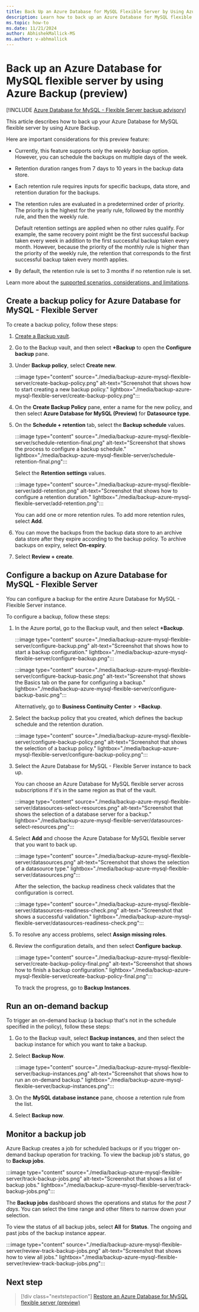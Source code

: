 ```yaml
---
title: Back Up an Azure Database for MySQL Flexible Server by Using Azure Backup
description: Learn how to back up an Azure Database for MySQL flexible server.
ms.topic: how-to
ms.date: 11/21/2024
author: AbhishekMallick-MS
ms.author: v-abhmallick
---
```


# Back up an Azure Database for MySQL flexible server by using Azure Backup (preview)

[!INCLUDE [Azure Database for MySQL - Flexible Server backup advisory](../../includes/backup-mysql-flexible-server-advisory.md)]

This article describes how to back up your Azure Database for MySQL flexible server by using Azure Backup.

Here are important considerations for this preview feature:

- Currently, this feature supports only the *weekly backup* option. However, you can schedule the backups on multiple days of the week.

- Retention duration ranges from 7 days to 10 years in the backup data store.

- Each retention rule requires inputs for specific backups, data store, and retention duration for the backups.

- The retention rules are evaluated in a predetermined order of priority. The priority is the highest for the yearly rule, followed by the monthly rule, and then the weekly rule.

  Default retention settings are applied when no other rules qualify. For example, the same recovery point might be the first successful backup taken every week in addition to the first successful backup taken every month. However, because the priority of the monthly rule is higher than the priority of the weekly rule, the retention that corresponds to the first successful backup taken every month applies.

- By default, the retention rule is set to 3 months if no retention rule is set.
  
Learn more about the [supported scenarios, considerations, and limitations](backup-azure-mysql-flexible-server-support-matrix.md).

## Create a backup policy for Azure Database for MySQL - Flexible Server

To create a backup policy, follow these steps:

1. [Create a Backup vault](create-manage-backup-vault.md#create-a-backup-vault).

2. Go to the Backup vault, and then select **+Backup** to open the **Configure backup** pane.

3. Under **Backup policy**, select **Create new**.

   :::image type="content" source="./media/backup-azure-mysql-flexible-server/create-backup-policy.png" alt-text="Screenshot that shows how to start creating a new backup policy." lightbox="./media/backup-azure-mysql-flexible-server/create-backup-policy.png":::

4. On the **Create Backup Policy** pane, enter a name for the new policy, and then select **Azure Database for MySQL (Preview)** for **Datasource type**.

5. On the **Schedule + retention** tab, select the **Backup schedule** values.

   :::image type="content" source="./media/backup-azure-mysql-flexible-server/schedule-retention-final.png" alt-text="Screenshot that shows the process to configure a backup schedule." lightbox="./media/backup-azure-mysql-flexible-server/schedule-retention-final.png":::

   Select the **Retention settings** values.

   :::image type="content" source="./media/backup-azure-mysql-flexible-server/add-retention.png" alt-text="Screenshot that shows how to configure a retention duration." lightbox="./media/backup-azure-mysql-flexible-server/add-retention.png":::

   You can add one or more retention rules. To add more retention rules, select **Add**.

6. You can move the backups from the backup data store to an archive data store after they expire according to the backup policy. To archive backups on expiry, select **On-expiry**.

7. Select **Review + create**.

## Configure a backup on Azure Database for MySQL - Flexible Server

You can configure a backup for the entire Azure Database for MySQL - Flexible Server instance.

To configure a backup, follow these steps:

1. In the Azure portal, go to the Backup vault, and then select **+Backup**.

   :::image type="content" source="./media/backup-azure-mysql-flexible-server/configure-backup.png" alt-text="Screenshot that shows how to start a backup configuration." lightbox="./media/backup-azure-mysql-flexible-server/configure-backup.png":::

   :::image type="content" source="./media/backup-azure-mysql-flexible-server/configure-backup-basic.png" alt-text="Screenshot that shows the Basics tab on the pane for configuring a backup." lightbox="./media/backup-azure-mysql-flexible-server/configure-backup-basic.png":::

   Alternatively, go to **Business Continuity Center** >  **+Backup**.

2. Select the backup policy that you created, which defines the backup schedule and the retention duration.

   :::image type="content" source="./media/backup-azure-mysql-flexible-server/configure-backup-policy.png" alt-text="Screenshot that shows the selection of a backup policy." lightbox="./media/backup-azure-mysql-flexible-server/configure-backup-policy.png":::

3. Select the Azure Database for MySQL - Flexible Server instance to back up.

   You can choose an Azure Database for MySQL flexible server across subscriptions if it's in the same region as that of the vault.

   :::image type="content" source="./media/backup-azure-mysql-flexible-server/datasources-select-resources.png" alt-text="Screenshot that shows the selection of a database server for a backup." lightbox="./media/backup-azure-mysql-flexible-server/datasources-select-resources.png":::

4. Select **Add** and choose the Azure Database for MySQL flexible server that you want to back up.

   :::image type="content" source="./media/backup-azure-mysql-flexible-server/datasources.png" alt-text="Screenshot that shows the selection of a datasource type." lightbox="./media/backup-azure-mysql-flexible-server/datasources.png":::

   After the selection, the backup readiness check validates that the configuration is correct.

   :::image type="content" source="./media/backup-azure-mysql-flexible-server/datasources-readiness-check.png" alt-text="Screenshot that shows a successful validation." lightbox="./media/backup-azure-mysql-flexible-server/datasources-readiness-check.png":::

5. To resolve any access problems, select **Assign missing roles**.

6. Review  the configuration details, and then select **Configure backup**.

   :::image type="content" source="./media/backup-azure-mysql-flexible-server/create-backup-policy-final.png" alt-text="Screenshot that shows how to finish a backup configuration." lightbox="./media/backup-azure-mysql-flexible-server/create-backup-policy-final.png":::

   To track the progress, go to **Backup Instances**.

## Run an on-demand backup

To trigger an on-demand backup (a backup that's not in the schedule specified in the policy), follow these steps:

1. Go to the Backup vault, select **Backup instances**, and then select the backup instance for which you want to take a backup.

2. Select **Backup Now**.

   :::image type="content" source="./media/backup-azure-mysql-flexible-server/backup-instances.png" alt-text="Screenshot that shows how to run an on-demand backup." lightbox="./media/backup-azure-mysql-flexible-server/backup-instances.png":::

3. On the **MySQL database instance** pane, choose a retention rule from the list.

4. Select **Backup now**.

## Monitor a backup job

Azure Backup creates a job for scheduled backups or if you trigger on-demand backup operation for tracking. To view the backup job's status, go to **Backup jobs**.

:::image type="content" source="./media/backup-azure-mysql-flexible-server/track-backup-jobs.png" alt-text="Screenshot that shows a list of backup jobs." lightbox="./media/backup-azure-mysql-flexible-server/track-backup-jobs.png":::

The **Backup jobs** dashboard shows the operations and status for the *past 7 days*. You can select the time range and other filters to narrow down your selection.

To view the status of all backup jobs, select **All** for **Status**. The ongoing and past jobs of the backup instance appear.

:::image type="content" source="./media/backup-azure-mysql-flexible-server/review-track-backup-jobs.png" alt-text="Screenshot that shows how to view all jobs." lightbox="./media/backup-azure-mysql-flexible-server/review-track-backup-jobs.png":::

## Next step

> [!div class="nextstepaction"]
> [Restore an Azure Database for MySQL flexible server (preview)](backup-azure-mysql-flexible-server-restore.md)
